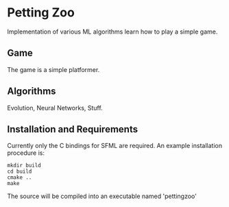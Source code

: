 # Petting Zoo
Implementation of various ML algorithms learn how to play a simple game.

## Game
The game is a simple platformer.

## Algorithms
Evolution, Neural Networks, Stuff.

## Installation and Requirements
Currently only the C bindings for SFML are required. An example installation procedure is:

```
mkdir build
cd build
cmake ..
make 
```

The source will be compiled into an executable named 'pettingzoo'